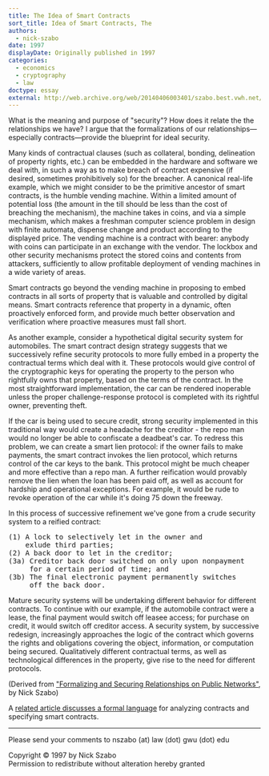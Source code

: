 ```yaml
---
title: The Idea of Smart Contracts
sort_title: Idea of Smart Contracts, The
authors:
  - nick-szabo
date: 1997
displayDate: Originally published in 1997
categories:
  - economics
  - cryptography
  - law
doctype: essay
external: http://web.archive.org/web/20140406003401/szabo.best.vwh.net/idea.html
---
```


What is the meaning and purpose of "security"? How does it relate the the relationships we have? I argue that the formalizations of our relationships—especially contracts—provide the blueprint for ideal security.

Many kinds of contractual clauses (such as collateral, bonding, delineation of property rights, etc.) can be embedded in the hardware and software we deal with, in such a way as to make breach of contract expensive (if desired, sometimes prohibitively so) for the breacher. A canonical real-life example, which we might consider to be the primitive ancestor of smart contracts, is the humble vending machine. Within a limited amount of potential loss (the amount in the till should be less than the cost of breaching the mechanism), the machine takes in coins, and via a simple mechanism, which makes a freshman computer science problem in design with finite automata, dispense change and product according to the displayed price. The vending machine is a contract with bearer: anybody with coins can participate in an exchange with the vendor. The lockbox and other security mechanisms protect the stored coins and contents from attackers, sufficiently to allow profitable deployment of vending machines in a wide variety of areas.

Smart contracts go beyond the vending machine in proposing to embed contracts in all sorts of property that is valuable and controlled by digital means. Smart contracts reference that property in a dynamic, often proactively enforced form, and provide much better observation and verification where proactive measures must fall short.

As another example, consider a hypothetical digital security system for automobiles. The smart contract design strategy suggests that we successively refine security protocols to more fully embed in a property the contractual terms which deal with it. These protocols would give control of the cryptographic keys for operating the property to the person who rightfully owns that property, based on the terms of the contract. In the most straightforward implementation, the car can be rendered inoperable unless the proper challenge-response protocol is completed with its rightful owner, preventing theft.

If the car is being used to secure credit, strong security implemented in this traditional way would create a headache for the creditor - the repo man would no longer be able to confiscate a deadbeat's car. To redress this problem, we can create a smart lien protocol: if the owner fails to make payments, the smart contract invokes the lien protocol, which returns control of the car keys to the bank. This protocol might be much cheaper and more effective than a repo man. A further reification would provably remove the lien when the loan has been paid off, as well as account for hardship and operational exceptions. For example, it would be rude to revoke operation of the car while it's doing 75 down the freeway.

In this process of successive refinement we've gone from a crude security system to a reified contract:

<pre>
(1) A lock to selectively let in the owner and
    exlude third parties;
(2) A back door to let in the creditor;
(3a) Creditor back door switched on only upon nonpayment
     for a certain period of time; and
(3b) The final electronic payment permanently switches
     off the back door.
</pre>

Mature security systems will be undertaking different behavior for different contracts. To continue with our example, if the automobile contract were a lease, the final payment would switch off leasee access; for purchase on credit, it would switch off creditor access. A security system, by successive redesign, increasingly approaches the logic of the contract which governs the rights and obligations covering the object, information, or computation being secured. Qualitatively different contractual terms, as well as technological differences in the property, give rise to the need for different protocols.

(Derived from ["Formalizing and Securing Relationships on Public Networks"](/formalizing-securing-relationships/), by Nick Szabo)

A [related article discusses a formal language](/contract-language/) for analyzing contracts and specifying smart contracts.

---

Please send your comments to nszabo (at) law (dot) gwu (dot) edu

Copyright &copy; 1997 by Nick Szabo\
Permission to redistribute without alteration hereby granted
